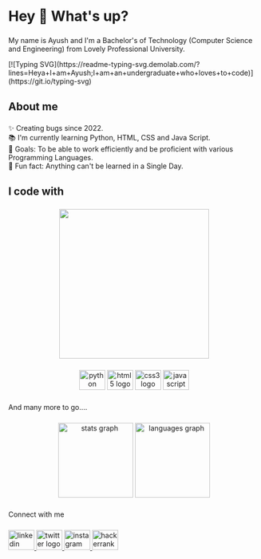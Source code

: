 <h1 align="left">Hey 👋 What's up?</h1>

###

<p align="left">My name is Ayush and I'm a Bachelor's of Technology (Computer Science and Engineering) from Lovely Professional University.</p>
[![Typing SVG](https://readme-typing-svg.demolab.com/?lines=Heya+I+am+Ayush;I+am+an+undergraduate+who+loves+to+code)](https://git.io/typing-svg)

###

<h2 align="left">About me</h2>

###

<p align="left">✨ Creating bugs since 2022.<br>📚 I'm currently learning Python, HTML, CSS and Java Script.<br>🎯 Goals: To be able to work efficiently and be proficient with various Programming Languages.<br>🎲 Fun fact: Anything can't be learned in a Single Day.</p>

###

<h2 align="left">I code with</h2>

###

<div align="center">
  <img height="300" src="https://images.pexels.com/photos/4164418/pexels-photo-4164418.jpeg?auto=compress&cs=tinysrgb&w=1260&h=750&dpr=1"  />
</div>

###

<div align="center">
  <img src="https://cdn.jsdelivr.net/gh/devicons/devicon/icons/python/python-original.svg" height="40" width="52" alt="python logo"  />
  <img src="https://cdn.jsdelivr.net/gh/devicons/devicon/icons/html5/html5-original.svg" height="40" width="52" alt="html5 logo"  />
  <img src="https://cdn.jsdelivr.net/gh/devicons/devicon/icons/css3/css3-original.svg" height="40" width="52" alt="css3 logo"  />
  <img src="https://cdn.jsdelivr.net/gh/devicons/devicon/icons/javascript/javascript-original.svg" height="40" width="52" alt="javascript logo"  />
</div>

###

<p align="left">And many more to go....</p>

###

<div align="center">
  <img src="https://github-readme-stats.vercel.app/api?hide_title=false&hide_rank=false&show_icons=true&include_all_commits=true&count_private=true&disable_animations=false&theme=dracula&locale=en&hide_border=false&username=Ayushkumar0004" height="150" alt="stats graph"  />
  <img src="https://github-readme-stats.vercel.app/api/top-langs?locale=en&hide_title=false&layout=compact&card_width=320&langs_count=5&theme=dracula&hide_border=false&username=Ayushkumar0004" height="150" alt="languages graph"  />
</div>

###

<p align="left">Connect with me</p>

###

<div align="left">
  <a href="https://www.linkedin.com/in/ayush-kumar04/" target="_blank">
    <img src="https://raw.githubusercontent.com/maurodesouza/profile-readme-generator/master/src/assets/icons/social/linkedin/default.svg" width="52" height="40" alt="linkedin logo"  />
  </a>
  <a href="https://twitter.com/Ayushk004" target="_blank">
    <img src="https://raw.githubusercontent.com/maurodesouza/profile-readme-generator/master/src/assets/icons/social/twitter/default.svg" width="52" height="40" alt="twitter logo"  />
  </a>
  <a href="https://www.instagram.com/ayushxjerry/" target="_blank">
    <img src="https://raw.githubusercontent.com/maurodesouza/profile-readme-generator/master/src/assets/icons/social/instagram/default.svg" width="52" height="40" alt="instagram logo"  />
  </a>
  <a href="https://www.hackerrank.com/ayushkumar60110" target="_blank">
    <img src="https://raw.githubusercontent.com/maurodesouza/profile-readme-generator/master/src/assets/icons/social/hackerrank/default.svg" width="52" height="40" alt="hackerrank logo"  />
  </a>
</div>

###
